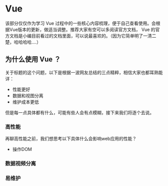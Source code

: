 # Vue

该部分仅仅作为学习 Vue 过程中的一些核心内容梳理，便于自己查看使用。会根据Vue版本的更新，做适当调整。推荐大家有空可以多阅读官方文档， Vue 的官方文档是小编目前看过的文档里面，可以说最喜欢的。（因为它简单明了一清二楚，哈哈哈哈....）

## 为什么使用 Vue ？

关于标题的这个问题，以下是根据一波网友总结的三点精粹，相信大家也都耳熟能详：

- 性能更好
- 数据和视图分离
- 维护成本更低

但是每一点具体都有什么，可能有些人会有点模糊，接下来我们将逐个去说。

### 高性能

再聊高性能之前，我们想思考以下具体什么会影响web应用的性能？

- 操作DOM

### 数据视频分离

### 易维护